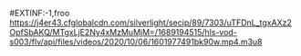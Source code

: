 #EXTINF:-1,froo
https://j4er43.cfglobalcdn.com/silverlight/secip/89/7303/uTFDnL_tgxAXz2OpfSbAKQ/MTgxLjE2Ny4xMzMuMjM=/1689194515/hls-vod-s003/flv/api/files/videos/2020/10/06/1601977491bk90w.mp4.m3u8
